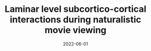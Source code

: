 ---
title: "Laminar level subcortico-cortical interactions during naturalistic movie viewing"
project_id: layer_fmri
date: 2022-06-01
conference_id: "OHBM_2022"
presenters:
   - burak_akin
   - daniel_handwerker
   - laurentius_huber
   - peter_bandettini
summary: "<p>Movie watching can engage multiple cortical networks simultaneously</p>

<p>Multi-session open source laminar dataset2 is used with the recent sequence improvements for whole brain layer resolution (~ 0.8mm iso)</p>

<p>The first subject of the datasets discussed to be too artifact- dominated3 especially in the mid-brain regions, with the sequence improvement in the second version (second subject) may open possibility of analyzing subcortical time courses with reduced artifacts.</p>

<p>Here we investigate and discuss subcortical contribution to whole cortex and their<br />
relation separately to each task related cortical network.</p>"
file: /assets/presentations/akin_subcortical_pos_sm.pdf
filename: akin_subcortical_pos_sm.pdf
layout: presentation
---